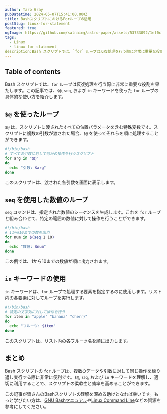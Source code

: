 ```yaml
---
author: Taro Gray
pubDatetime: 2024-05-07T15:41:00.000Z
title: BashスクリプトにおけるForループの活用
postSlug: linux-for-statement
featured: true
ogImage: https://github.com/satnaing/astro-paper/assets/53733092/1ef0cf03-8137-4d67-ac81-84a032119e3a
tags:
  - Linux
  - linux for statement 
description:Bash スクリプトでは、`for` ループは反復処理を行う際に非常に重要な役割を果たします。この記事では、`$@`, `seq`, および `in` キーワードを使った `for` ループの具体的な使い方を紹介します。
---
```


## Table of contents

Bash スクリプトでは、`for` ループは反復処理を行う際に非常に重要な役割を果たします。この記事では、`$@`, `seq`, および `in` キーワードを使った `for` ループの具体的な使い方を紹介します。

## `$@` を使ったループ

`$@` は、スクリプトに渡されたすべての位置パラメータを含む特殊変数です。スクリプトに複数の引数が渡された場合、`$@` を使ってそれらを順に処理することができます。

```bash
#!/bin/bash
# すべての引数に対して何かの操作を行うスクリプト
for arg in "$@"
do
  echo "引数: $arg"
done
```

このスクリプトは、渡された各引数を画面に表示します。

## `seq` を使用した数値のループ

`seq` コマンドは、指定された数値のシーケンスを生成します。これを `for` ループと組み合わせて、特定の範囲の数値に対して操作を行うことができます。

```bash
#!/bin/bash
# 1から10までの数を出力
for num in $(seq 1 10)
do
  echo "数値: $num"
done
```

この例では、1から10までの数値が順に出力されます。

## `in` キーワードの使用

`in` キーワードは、`for` ループで処理する要素を指定するのに使用します。リスト内の各要素に対してループを実行します。

```bash
#!/bin/bash
# 特定の文字列に対して操作を行う
for item in "apple" "banana" "cherry"
do
  echo "フルーツ: $item"
done
```

このスクリプトは、リスト内の各フルーツ名を順に出力します。

## まとめ

Bash スクリプトの `for` ループは、複数のデータや引数に対して同じ操作を繰り返し実行する際に非常に便利です。`$@`, `seq`, および `in` キーワードを理解し、適切に利用することで、スクリプトの柔軟性と効率を高めることができます。

この記事が皆さんのBashスクリプトの理解を深める助けとなれば幸いです。もっと学びたい方は、[GNU Bashマニュアル](https://www.gnu.org/software/bash/manual/bash.html)や[Linux Command Line](https://www.linuxcommand.org/)などの資源を参考にしてください。
